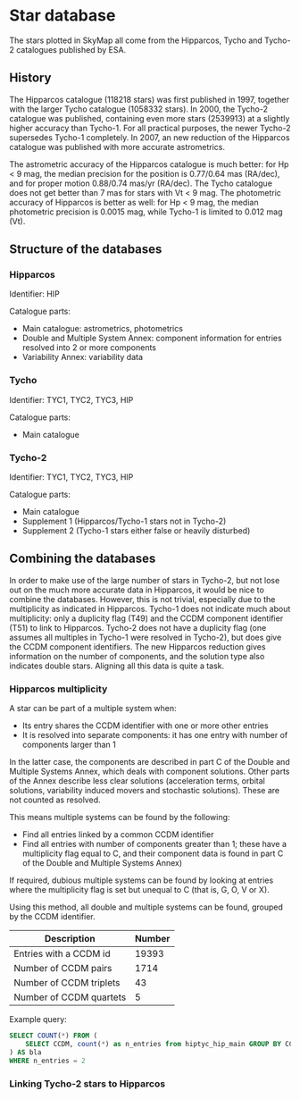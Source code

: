 # Star database

The stars plotted in SkyMap all come from the Hipparcos, Tycho and Tycho-2 catalogues published by ESA.

## History

The Hipparcos catalogue (118218 stars) was first published in 1997, together with the larger Tycho catalogue (1058332 stars). 
In 2000, the Tycho-2 catalogue was published, containing even more stars (2539913) at a slightly higher accuracy than Tycho-1.
For all practical purposes, the newer Tycho-2 supersedes Tycho-1 completely. In 2007, an new reduction of the Hipparcos 
catalogue was published with more accurate astrometrics.

The astrometric accuracy of the Hipparcos catalogue is much better: for Hp < 9 mag, the median precision for the position 
is 0.77/0.64 mas (RA/dec), and for proper motion 0.88/0.74 mas/yr (RA/dec). The Tycho catalogue does not get better than
7 mas for stars with Vt < 9 mag. The photometric accuracy of Hipparcos is better as well: for Hp < 9 mag, the median photometric 
precision is 0.0015 mag, while Tycho-1 is limited to 0.012 mag (Vt).

## Structure of the databases

### Hipparcos
Identifier: HIP

Catalogue parts:
* Main catalogue: astrometrics, photometrics
* Double and Multiple System Annex: component information for entries resolved into 2 or more components
* Variability Annex: variability data

### Tycho
Identifier: TYC1, TYC2, TYC3, HIP

Catalogue parts:
* Main catalogue

### Tycho-2
Identifier: TYC1, TYC2, TYC3, HIP

Catalogue parts:
* Main catalogue
* Supplement 1 (Hipparcos/Tycho-1 stars not in Tycho-2)
* Supplement 2 (Tycho-1 stars either false or heavily disturbed)

## Combining the databases

In order to make use of the large number of stars in Tycho-2, but not lose out on the much more accurate data in Hipparcos,
it would be nice to combine the databases. However, this is not trivial, especially due to the multiplicity as indicated in 
Hipparcos. Tycho-1 does not indicate much about multiplicity: only a duplicity flag (T49) and the CCDM component identifier (T51) to
link to Hipparcos. Tycho-2 does not have a duplicity flag (one assumes all multiples in Tycho-1 were resolved in Tycho-2), but
does give the CCDM component identifiers. The new Hipparcos reduction gives information on the number of components, and the
solution type also indicates double stars. Aligning all this data is quite a task.

### Hipparcos multiplicity

A star can be part of a multiple system when:
* Its entry shares the CCDM identifier with one or more other entries
* It is resolved into separate components: it has one entry with number of components larger than 1
 
In the latter case, the components are described in part C of the Double and Multiple Systems Annex, which deals with
component solutions. Other parts of the Annex describe less clear solutions (acceleration terms, orbital solutions, 
variability induced movers and stochastic solutions). These are not counted as resolved.

This means multiple systems can be found by the following:
* Find all entries linked by a common CCDM identifier
* Find all entries with number of components greater than 1; these have a multiplicity flag equal to C, and their component data is found in part C of the Double and Multiple Systems Annex)

If required, dubious multiple systems can be found by looking at entries where the multiplicity flag is set but unequal to C (that is, G, O, V or X).

Using this method, all double and multiple systems can be found, grouped by the CCDM identifier.

| Description             | Number |
| ----------------------- | ------ |
| Entries with a CCDM id  |  19393 |
| Number of CCDM pairs    |   1714 |
| Number of CCDM triplets |     43 |
| Number of CCDM quartets |      5 |

Example query:

```SQL
SELECT COUNT(*) FROM (
	SELECT CCDM, count(*) as n_entries from hiptyc_hip_main GROUP BY CCDM
) AS bla
WHERE n_entries = 2
```

### Linking Tycho-2 stars to Hipparcos


